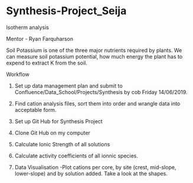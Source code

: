 # Synthesis-Project_Seija
Isotherm analysis

Mentor - Ryan Farquharson

Soil Potassium is one of the three major nutrients required by plants. We can measure soil potassium potential, how much energy the plant has to expend to extract K from the soil. 

Workflow

1. Set up data management plan and submit to Confluence/Data_School/Projects/Synthesis by cob Friday 14/06/2019. 
2. Find cation analysis files, sort them into order and wrangle data into acceptable form. 
3. Set up Git Hub for Synthesis Project
4. Clone Git Hub on my computer
5. Calculate Ionic Strength of all solutions



6. Calculate activity coefficients of all ionnic species.
7.  Data Visualisation
    -Plot cations per core, by site (crest, mid-slope, lower-slope) and by solution added. Take a look at the shapes.    
